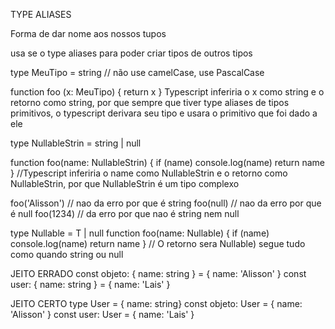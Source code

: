TYPE ALIASES

Forma de dar nome aos nossos tupos

usa se o type aliases para poder criar tipos de outros tipos

type MeuTipo = string      // não use camelCase, use PascalCase

function foo (x: MeuTipo) {
    return x
}  Typescript inferiria o x como string e o retorno como string, por que sempre que tiver type aliases de tipos primitivos, o typescript derivara seu tipo e usara o primitivo que foi dado a ele

type NullableStrin = string | null

function foo(name: NullableStrin) {
    if (name) console.log(name)
    return name
} //Typescript inferiria o name como NullableStrin e o retorno como NullableStrin, por que NullableStrin é um tipo complexo

foo('Alisson')  // nao da erro por que é string
foo(null)  // nao da erro por que é null
foo(1234)  // da erro por que nao é string nem null

type Nullable<T> = T | null
function foo(name: Nullable<string>) {
    if (name) console.log(name)
    return name
}  // O retorno sera Nullable<string>)  segue tudo como quando string ou null

JEITO ERRADO
const objeto: { name: string } = { name: 'Alisson' }
const user: { name: string } = { name: 'Lais' }

JEITO CERTO
type User = { name: string}
const objeto: User = { name: 'Alisson' }
const user: User = { name: 'Lais' }


